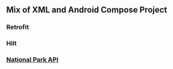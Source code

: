 ## Mix of XML and Android Compose Project 

### Retrofit 
### Hilt 
### [National Park API](https://www.nps.gov/subjects/developer/api-documentation.htm)